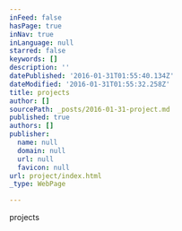 ```yaml
---
inFeed: false
hasPage: true
inNav: true
inLanguage: null
starred: false
keywords: []
description: ''
datePublished: '2016-01-31T01:55:40.134Z'
dateModified: '2016-01-31T01:55:32.258Z'
title: projects
author: []
sourcePath: _posts/2016-01-31-project.md
published: true
authors: []
publisher:
  name: null
  domain: null
  url: null
  favicon: null
url: project/index.html
_type: WebPage

---
```

projects